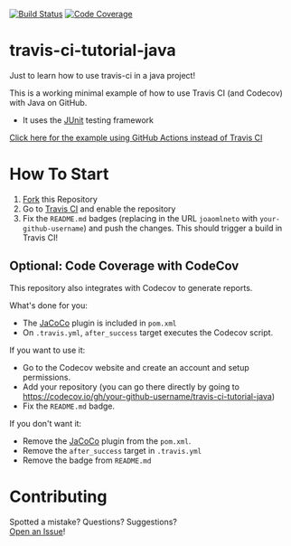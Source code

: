 [![Build Status](https://app.travis-ci.com/joaomlneto/travis-ci-tutorial-java.svg?branch=master)](https://app.travis-ci.com/dalizi/travis-ci-tutorial-java)
[![Code Coverage](https://codecov.io/github/joaomlneto/travis-ci-tutorial-java/coverage.svg)](https://codecov.io/gh/dalizi/travis-ci-tutorial-java)

# travis-ci-tutorial-java
Just to learn how to use travis-ci in a java project!

This is a working minimal example of how to use Travis CI (and Codecov) with Java on GitHub.

- It uses the [JUnit](https://junit.org) testing framework

[Click here for the example using GitHub Actions instead of Travis CI](https://github.com/joaomlneto/github-ci-tutorial-java)

# How To Start

1. [Fork](https://github.com/joaomlneto/travis-ci-tutorial-java/fork) this Repository
2. Go to [Travis CI](http://travis-ci.com) and enable the repository
3. Fix the `README.md` badges (replacing in the URL `joaomlneto` with `your-github-username`) and push the changes. This should trigger a build in Travis CI!

## Optional: Code Coverage with CodeCov

This repository also integrates with Codecov to generate reports.

What's done for you:
- The [JaCoCo](https://www.jacoco.org) plugin is included in `pom.xml`
- On `.travis.yml`, `after_success` target executes the Codecov script.

If you want to use it:
- Go to the Codecov website and create an account and setup permissions.
- Add your repository (you can go there directly by going to https://codecov.io/gh/your-github-username/travis-ci-tutorial-java)
- Fix the `README.md` badge.

If you don't want it:
- Remove the [JaCoCo](https://www.jacoco.org) plugin from the `pom.xml`.
- Remove the `after_success` target in `.travis.yml`
- Remove the badge from `README.md`

# Contributing

Spotted a mistake? Questions? Suggestions?  
[Open an Issue](https://github.com/joaomlneto/travis-ci-tutorial-java/issues/new)!
